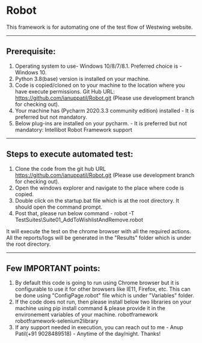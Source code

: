 # Robot
This framework is for automating one of the test flow of Westwing website.

--------------
Prerequisite:
--------------
1. Operating system to use- Windows 10/8/7/8.1. Preferred choice is - Windows 10. 
2. Python 3.8(base) version is installed on your machine.
3. Code is copied/cloned on to your machine to the location where you have execute permissions.
Git Hub URL: https://github.com/ianuppatil/Robot.git       (Please use development branch for checking out).
4. Your machine has (Pycharm 2020.3.3 community edition) installed - It is preferred but not mandatory.
5. Below plug-ins are installed on your pycharm. - It is preferred but not mandatory:
	Intellibot
	Robot Framework support	

---------------------------------
Steps to execute automated test:
---------------------------------
1. Clone the code from the git hub URL https://github.com/ianuppatil/Robot.git    (Please use development branch for checking out).
2. Open the windows explorer and navigate to the place where code is copied.
3. Double click on the startup.bat file which is at the root directory. It should open the command prompt.
4. Post that, please run below command - 
robot -T TestSuites\Suite01_AddToWishlistAndRemove.robot

It will execute the test on the chrome browser with all the required actions. All the reports/logs will be generated in the "Results" folder which is under the root directory.

-------------------------------------------------
Few IMPORTANT points:
-------------------------------------------------
1. By default this code is going to run using Chrome browser but it is configurable to use it for other browsers like IE11, Firefox, etc. This can be done using "ConfigPage.robot" file which is under "Variables" folder.
2. If the code does not run, then please install below two libraries on your machine using pip install command & please provide it in the environement variables of your machine.
	robotframework
	robotframework-selenium2library
3. If any support needed in execution, you can reach out to me - Anup Patil(+91 9028489518) - Anytime of the day/night.	Thanks!